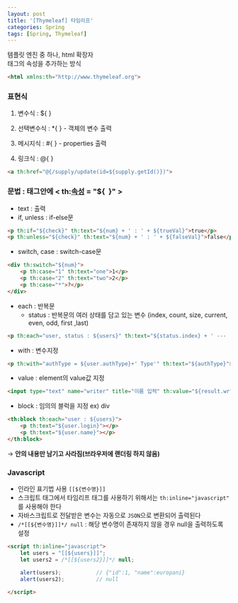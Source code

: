 ```yaml
---
layout: post
title: '[Thymeleaf] 타임리프'
categories: Spring
tags: [Spring, Thymeleaf]
---
```


템플릿 엔진 중 하나, html 확장자  
태그의 속성을 추가하는 방식

```html
<html xmlns:th="http://www.thymeleaf.org">
```

### 표현식

1. 변수식 : ${ }

2. 선택변수식 : \*{ } - 객체의 변수 출력

3. 메시지식 : #{ } - properties 출력

4. 링크식 : @{ }

```HTML
<a th:href="@{/supply/update(id=${supply.getId()})">
```


### 문법 : 태그안에 < th:<u>속성</u> = "${  }" >
- text : 출력
- if, unless : if-else문

```html
<p th:if="${check}" th:text="${num} + ' : ' + ${trueVal}">true</p>
<p th:unless="${check}" th:text="${num} + ' : ' + ${falseVal}">false</p>
```

- switch, case : switch-case문

```html
<div th:switch="${num}">
    <p th:case="1" th:text="one">1</p>
    <p th:case="2" th:text="two">2</p>
    <p th:case="*">?</p>
</div>
```

- each : 반복문
  - status : 반복문의 여러 상태를 담고 있는 변수 (index, count, size, current, even, odd, first ,last)

```html
<p th:each="user, status : ${users}" th:text="${status.index} + ' --- ' + ${user.name}"></p> 
```

- with : 변수지정

```html
<p th:with="authType = ${user.authType}+' Type'" th:text="${authType}"></p>
```

- value : element의 value값 지정

```html
<input type="text" name="writer" title="이름 입력" th:value="${result.wrtier}" />
```

- block : 임의의 블럭을 지정 ex) div

```html
<th:block th:each="user : ${users}">
    <p th:text="${user.login}"></p>
    <p th:text="${user.name}"></p>
</th:block>
```

→ **안의 내용만 남기고 사라짐(브라우저에 랜더링 하지 않음)**


### Javascript
- 인라인 표기법 사용 `[[${변수명}]]`
- 스크립트 태그에서 타임리프 태그를 사용하기 위해서는 `th:inline="javascript"` 를 사용해야 한다
- 자바스크립트로 전달받은 변수는 자동으로 `JSON`으로 변환되어 출력된다
- `/*[[${변수명}]]*/ null` : 해당 변수명이 존재하지 않을 경우 null을 출력하도록 설정

```HTML
<script th:inline="javascript">
    let users = "[[${users}]]";
    let users2 = /*[[${users2}]]*/ null;

    alert(users);           // {"id":1, "name":europani}
    alert(users2);          // null

</script>
```
